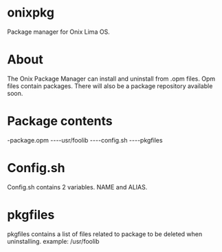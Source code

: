 # onixpkg
 Package manager for Onix Lima OS. 

# About
The Onix Package Manager can install and uninstall from .opm files. Opm files contain packages. There will also be a package repository available soon.

# Package contents
-package.opm
----usr/foolib
----config.sh
----pkgfiles

# Config.sh
Config.sh contains 2 variables. NAME and ALIAS.

# pkgfiles
pkgfiles contains a list of files related to package to be deleted when uninstalling.
example:
/usr/foolib

